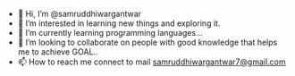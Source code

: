 - 👋 Hi, I’m @samruddhiwargantwar
- 👀 I’m interested in learning new things and exploring it.
- 🌱 I’m currently learning programming languages...
- 💞️ I’m looking to collaborate on people with good knowledge that helps me to achieve GOAL.. 
- 📫 How to reach me connect to mail samruddhiwargantwar7@gmail.com

<!---
samruddhiwargantwar/samruddhiwargantwar is a ✨ special ✨ repository because its `README.md` (this file) appears on your GitHub profile.
You can click the Preview link to take a look at your changes.
--->
